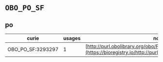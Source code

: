 # `OBO_PO_SF`

## po

| curie             |   usages | nodes                                                                                                         |
|-------------------|----------|---------------------------------------------------------------------------------------------------------------|
| OBO_PO_SF:3293297 |        1 | [http://purl.obolibrary.org/obo/PO:0030077](https://bioregistry.io/http://purl.obolibrary.org/obo/PO:0030077) |
